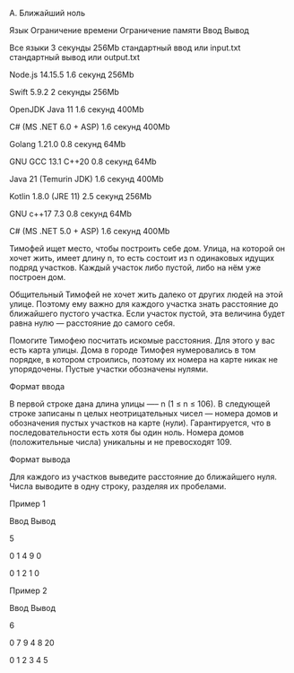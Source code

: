 A. Ближайший ноль

Язык	Ограничение времени	Ограничение памяти	Ввод	Вывод

Все языки	3 секунды	256Mb	стандартный ввод или input.txt	стандартный вывод или output.txt

Node.js 14.15.5	1.6 секунд	256Mb

Swift 5.9.2	2 секунды	256Mb

OpenJDK Java 11	1.6 секунд	400Mb

C# (MS .NET 6.0 + ASP)	1.6 секунд	400Mb

Golang 1.21.0	0.8 секунд	64Mb

GNU GCC 13.1 C++20	0.8 секунд	64Mb

Java 21 (Temurin JDK)	1.6 секунд	400Mb

Kotlin 1.8.0 (JRE 11)	2.5 секунд	256Mb

GNU c++17 7.3	0.8 секунд	64Mb

C# (MS .NET 5.0 + ASP)	1.6 секунд	400Mb

Тимофей ищет место, чтобы построить себе дом. Улица, на которой он хочет жить, имеет длину n, то есть состоит из n одинаковых идущих подряд участков. Каждый участок либо пустой, либо на нём уже построен дом.

Общительный Тимофей не хочет жить далеко от других людей на этой улице. Поэтому ему важно для каждого участка знать расстояние до ближайшего пустого участка. Если участок пустой, эта величина будет равна нулю — расстояние до самого себя.

Помогите Тимофею посчитать искомые расстояния. Для этого у вас есть карта улицы. Дома в городе Тимофея нумеровались в том порядке, в котором строились, поэтому их номера на карте никак не упорядочены. Пустые участки обозначены нулями.

Формат ввода

В первой строке дана длина улицы —– n (1 ≤ n ≤ 106). В следующей строке записаны n целых неотрицательных чисел — номера домов и обозначения пустых участков на карте (нули). Гарантируется, что в последовательности есть хотя бы один ноль. Номера домов (положительные числа) уникальны и не превосходят 109.

Формат вывода

Для каждого из участков выведите расстояние до ближайшего нуля. Числа выводите в одну строку, разделяя их пробелами.

Пример 1

Ввод	Вывод

5

0 1 4 9 0

0 1 2 1 0

Пример 2

Ввод	Вывод

6

0 7 9 4 8 20

0 1 2 3 4 5
